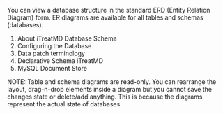 You can view a database structure in the standard ERD (Entity Relation Diagram) form. ER diagrams are available for all tables and schemas (databases).

1. About iTreatMD Database Schema
2. Configuring the Database
3. Data patch terminology
4. Declarative Schema iTreatMD
5. MySQL Document Store

NOTE: Table and schema diagrams are read-only. You can rearrange the layout, drag-n-drop elements inside a diagram but you cannot save the changes state or delete/add anything. This is because the diagrams represent the actual state of databases.

